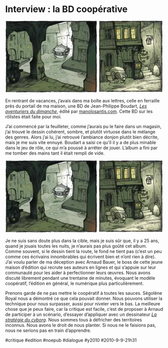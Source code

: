 # Interview : la BD coopérative

![](_i/manolo.webp)

En rentrant de vacances, j’avais dans ma boîte aux lettres, celle en ferraille près du portail de ma maison, une BD de Jean-Philippe Boudart, [*Les aventuriers du dimanche*](http://www.manolosanctis.com/bd/130/les-aventuriers-du-dimanche), édité par [manolosantis.com](http://www.manolosanctis.com/). Cette BD sur les rôlistes était faite pour moi.

J’ai commencé par la feuilleter, comme j’aurais pu le faire dans un magasin, j’ai trouvé le dessin cohérent, sombre, et plutôt virtuose dans le mélange des genres. Alors j’ai lu, j’ai retrouvé l’ambiance donjon plutôt bien décrite, mais je me suis vite ennuyé. Boudart a saisi ce qu’il il y a de plus minable dans le jeu de rôle, ce qui m’a poussé à arrêter de jouer. L’album a fini par me tomber des mains tant il était rempli de vide.

[![](_i/manolo.webp)](http://www.manolosanctis.com/bd/130/les-aventuriers-du-dimanche)

Je ne suis sans doute plus dans la cible, mais je suis sûr que, il y a 25 ans, quand je jouais toutes les nuits, je n’aurais pas plus goûté cet album. Comme souvent, si le dessin tient la route, le fond ne tient pas (c’est un peu comme ces écrivains innombrables qui écrivent bien et n’ont rien à dire). J’ai voulu parler de ma déception avec Arnaud Bauer, le boss de cette jeune maison d’édition qui recrute ses auteurs en lignes et qui s’appuie sur leur communauté pour les aider à perfectionner leurs œuvres. Nous avons discuté librement pendant une trentaine de minutes, évoquant le modèle coopératif, l’édition en général, le numérique plus particulièrement.

    

Prenons garde de ne pas mettre le coopératif à toutes les sauces. Ségolène Royal nous a démontré ce que cela pouvait donner. Nous pouvons utiliser la technique pour nous surpasser, aussi pour niveler vers le bas. La meilleure chose que je peux faire, car la critique est facile, c’est de proposer à Arnaud de participer à un scénario, d’essayer d’appliquer avec un dessinateur *[La stratégie du cyborg](../../page/la-strategie-du-cyborg)*. Nous sommes tous à défricher des territoires inconnus. Nous avons le droit de nous planter. Si nous ne le faisions pas, nous ne serions pas en train d’apprendre.

#critique #edition #noepub #dialogue #y2010 #2010-9-9-21h31
